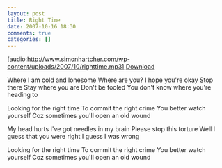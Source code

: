 ```yaml
---
layout: post
title: Right Time
date: 2007-10-16 18:30
comments: true
categories: []
---
```

[audio:http://www.simonhartcher.com/wp-content/uploads/2007/10/righttime.mp3]
<a href="http://www.simonhartcher.com/wp-content/uploads/2007/10/righttime.mp3">Download</a>

Where I am cold and lonesome
Where are you?
I hope you're okay
Stop there
Stay where you are
Don't be fooled
You don't know where you're heading to

Looking for the right time
To commit the right crime
You better watch yourself
Coz sometimes you'll open an old wound

My head hurts
I've got needles in my brain
Please stop this torture
Well I guess that you were right
I guess I was wrong

Looking for the right time
To commit the right crime
You better watch yourself
Coz sometimes you'll open an old wound
